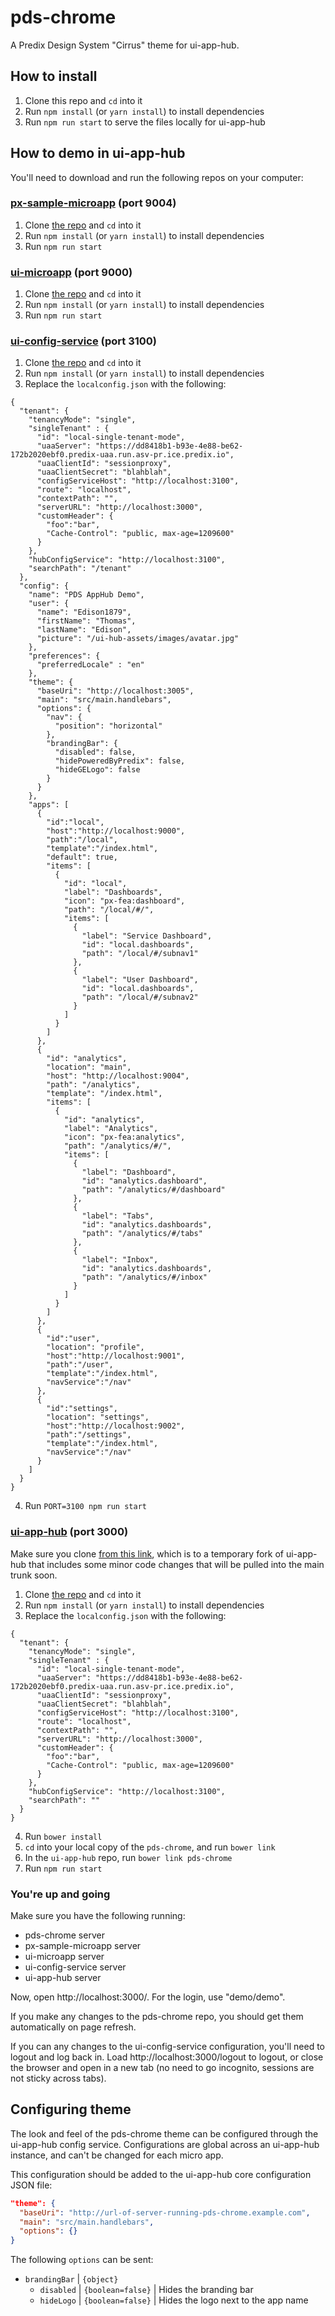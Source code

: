 # pds-chrome

A Predix Design System "Cirrus" theme for ui-app-hub.

## How to install

1. Clone this repo and `cd` into it
2. Run `npm install` (or `yarn install`) to install dependencies
3. Run `npm run start` to serve the files locally for ui-app-hub

## How to demo in ui-app-hub

You'll need to download and run the following repos on your computer:

### [px-sample-microapp](https://github.build.ge.com/212584602/px-sample-microapp) (port 9004)

1. Clone [the repo](https://github.build.ge.com/212584602/px-sample-microapp) and `cd` into it
2. Run `npm install` (or `yarn install`) to install dependencies
3. Run `npm run start`

### [ui-microapp](https://github.build.ge.com/hubs/ui-microapp) (port 9000)

1. Clone [the repo](https://github.build.ge.com/hubs/ui-microapp) and `cd` into it
2. Run `npm install` (or `yarn install`) to install dependencies
3. Run `npm run start`

### [ui-config-service](https://github.build.ge.com/hubs/ui-config-service) (port 3100)

1. Clone [the repo](https://github.build.ge.com/hubs/ui-config-service) and `cd` into it
2. Run `npm install` (or `yarn install`) to install dependencies
3. Replace the `localconfig.json` with the following:

```
{
  "tenant": {
    "tenancyMode": "single",
    "singleTenant" : {
      "id": "local-single-tenant-mode",
      "uaaServer": "https://dd8418b1-b93e-4e88-be62-172b2020ebf0.predix-uaa.run.asv-pr.ice.predix.io",
      "uaaClientId": "sessionproxy",
      "uaaClientSecret": "blahblah",
      "configServiceHost": "http://localhost:3100",
      "route": "localhost",
      "contextPath": "",
      "serverURL": "http://localhost:3000",
      "customHeader": {
        "foo":"bar",
        "Cache-Control": "public, max-age=1209600"
      }
    },
    "hubConfigService": "http://localhost:3100",
    "searchPath": "/tenant"
  },
  "config": {
    "name": "PDS AppHub Demo",
    "user": {
      "name": "Edison1879",
      "firstName": "Thomas",
      "lastName": "Edison",
      "picture": "/ui-hub-assets/images/avatar.jpg"
    },
    "preferences": {
      "preferredLocale" : "en"
    },
    "theme": {
      "baseUri": "http://localhost:3005",
      "main": "src/main.handlebars",
      "options": {
        "nav": {
          "position": "horizontal"
        },
        "brandingBar": {
          "disabled": false,
          "hidePoweredByPredix": false,
          "hideGELogo": false
        }
      }
    },
    "apps": [
      {
        "id":"local",
        "host":"http://localhost:9000",
        "path":"/local",
        "template":"/index.html",
        "default": true,
        "items": [
          {
            "id": "local",
            "label": "Dashboards",
            "icon": "px-fea:dashboard",
            "path": "/local/#/",
            "items": [
              {
                "label": "Service Dashboard",
                "id": "local.dashboards",
                "path": "/local/#/subnav1"
              },
              {
                "label": "User Dashboard",
                "id": "local.dashboards",
                "path": "/local/#/subnav2"
              }
            ]
          }
        ]
      },
      {
        "id": "analytics",
        "location": "main",
        "host": "http://localhost:9004",
        "path": "/analytics",
        "template": "/index.html",
        "items": [
          {
            "id": "analytics",
            "label": "Analytics",
            "icon": "px-fea:analytics",
            "path": "/analytics/#/",
            "items": [
              {
                "label": "Dashboard",
                "id": "analytics.dashboard",
                "path": "/analytics/#/dashboard"
              },
              {
                "label": "Tabs",
                "id": "analytics.dashboards",
                "path": "/analytics/#/tabs"
              },
              {
                "label": "Inbox",
                "id": "analytics.dashboards",
                "path": "/analytics/#/inbox"
              }
            ]
          }
        ]
      },
      {
        "id":"user",
        "location": "profile",
        "host":"http://localhost:9001",
        "path":"/user",
        "template":"/index.html",
        "navService":"/nav"
      },
      {
        "id":"settings",
        "location": "settings",
        "host":"http://localhost:9002",
        "path":"/settings",
        "template":"/index.html",
        "navService":"/nav"
      }
    ]
  }
}
```

4. Run `PORT=3100 npm run start`

### [ui-app-hub](https://github.build.ge.com/212584602/ui-app-hub) (port 3000)

Make sure you clone [from this link](https://github.build.ge.com/212584602/ui-app-hub), which is to a temporary fork of ui-app-hub that includes some minor code changes that will be pulled into the main trunk soon.

1. Clone [the repo](https://github.build.ge.com/212584602/ui-app-hub) and `cd` into it
2. Run `npm install` (or `yarn install`) to install dependencies
3. Replace the `localconfig.json` with the following:

```
{
  "tenant": {
    "tenancyMode": "single",
    "singleTenant" : {
      "id": "local-single-tenant-mode",
      "uaaServer": "https://dd8418b1-b93e-4e88-be62-172b2020ebf0.predix-uaa.run.asv-pr.ice.predix.io",
      "uaaClientId": "sessionproxy",
      "uaaClientSecret": "blahblah",
      "configServiceHost": "http://localhost:3100",
      "route": "localhost",
      "contextPath": "",
      "serverURL": "http://localhost:3000",
      "customHeader": {
        "foo":"bar",
        "Cache-Control": "public, max-age=1209600"
      }
    },
    "hubConfigService": "http://localhost:3100",
    "searchPath": ""
  }
}
```

4. Run `bower install`
5. `cd` into your local copy of the `pds-chrome`, and run `bower link`
6. In the `ui-app-hub` repo, run `bower link pds-chrome`
7. Run `npm run start`

### You're up and going

Make sure you have the following running:

* pds-chrome server
* px-sample-microapp server
* ui-microapp server
* ui-config-service server
* ui-app-hub server

Now, open http://localhost:3000/. For the login, use "demo/demo".

If you make any changes to the pds-chrome repo, you should get them automatically on page refresh.

If you can any changes to the ui-config-service configuration, you'll need to logout and log back in. Load http://localhost:3000/logout to logout, or close the browser and open in a new tab (no need to go incognito, sessions are not sticky across tabs).

## Configuring theme

The look and feel of the pds-chrome theme can be configured through the ui-app-hub config service. Configurations are global across an ui-app-hub instance, and can't be changed for each micro app.

This configuration should be added to the ui-app-hub core configuration JSON file:

```json
"theme": {
  "baseUri": "http://url-of-server-running-pds-chrome.example.com",
  "main": "src/main.handlebars",
  "options": {}
}
```

The following `options` can be sent:

* `brandingBar` | `{object}`
  * `disabled` | `{boolean=false}` | Hides the branding bar
  * `hideLogo` | `{boolean=false}` | Hides the logo next to the app name
